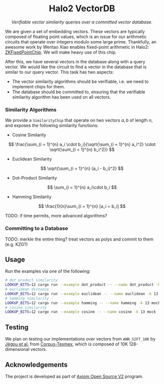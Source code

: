 <p align="center">
  <h1 align="center">
    Halo2 VectorDB
  </h1>
  <p align="center">
    <i>Verifiable vector similarity queries over a committed vector database.</i>
  </p>
</p>

We are given a set of embedding vectors. These vectors are typically composed of floating point values, which is an issue for our arithmetic circuits that operate over integers modulo some large prime. Thankfully, an awesome work by Wentao Xiao enables fixed-point arithmetic in Halo2: [ZKFixedPointChip](https://github.com/DCMMC/ZKFixedPointChip). We will make heavy use of this chip.

After this, we have several vectors in the database along with a query vector. We would like the circuit to find a vector in the database that is similar to our query vector. This task has two aspects:

-   The vector similarity algorithms should be verifiable, i.e. we need to implement chips for them.
-   The database should be committed to, ensuring that the verifiable similarity algorithm has been used on all vectors.

### Similarity Algorithms

We provide a `SimilarityChip` that operate on two vectors $a, b$ of length $n$, and exposes the following similarity functions:

-   Cosine Similarity

$$
\frac{\sum_{i = 1}^{n} a_i \cdot b_i}{\sqrt{\sum_{i = 1}^{n} a_i^2} \cdot \sqrt{\sum_{i = 1}^{n} b_i^2}}
$$

-   Euclidean Similarity

$$
\sqrt{\sum_{i = 1}^{n} (a_i - b_i)^2}
$$

-   Dot-Product Similarity

$$
\sum_{i = 1}^{n} a_i\cdot b_i
$$

-   Hamming Similarity

$$
\frac{1}{n}\sum_{i = 1}^{n} [a_i = b_i]
$$

TODO: if time permits, more advanced algorithms?

### Committing to a Database

TODO: merkle the entire thing? treat vectors as polys and commit to them (e.g. KZG?)

## Usage

Run the examples via one of the following:

```sh
# dot product similarity
LOOKUP_BITS=12 cargo run --example dot_product -- --name dot_product -k 13 mock
# euclidean distance
LOOKUP_BITS=12 cargo run --example euclidean -- --name euclidean -k 13 mock
# hamming similarity
LOOKUP_BITS=12 cargo run --example hamming -- --name hamming -k 13 mock
# cosine similarity
LOOKUP_BITS=12 cargo run --example cosine -- --name cosine -k 13 mock
```

## Testing

We plan on testing our implementations over vectors from `ANN_SIFT_10K` by [Jégou et al.](https://inria.hal.science/inria-00514462/en) from [Corpus-Texmex](http://corpus-texmex.irisa.fr/), which is composed of 10K 128-dimensional vectors.

## Acknowledgements

The project is developed as part of [Axiom Open Source V2](https://www.axiom.xyz/open-source-v2) program.
